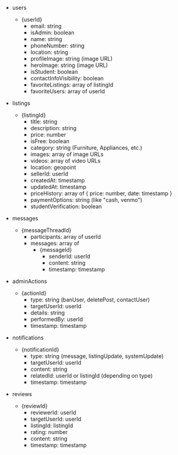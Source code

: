 - users
  - {userId}
    - email: string
    - isAdmin: boolean
    - name: string
    - phoneNumber: string
    - location: string
    - profileImage: string (image URL)
    - heroImage: string (image URL)
    - isStudent: boolean
    - contactInfoVisibility: boolean
    - favoriteListings: array of listingId
    - favoriteUsers: array of userId

- listings
  - {listingId}
    - title: string
    - description: string
    - price: number
    - isFree: boolean
    - category: string (Furniture, Appliances, etc.)
    - images: array of image URLs
    - videos: array of video URLs
    - location: geopoint
    - sellerId: userId
    - createdAt: timestamp
    - updatedAt: timestamp
    - priceHistory: array of { price: number, date: timestamp }
    - paymentOptions: string (like "cash, venmo")
    - studentVerification: boolean

- messages
  - {messageThreadId}
    - participants: array of userId
    - messages: array of
      - {messageId}
        - senderId: userId
        - content: string
        - timestamp: timestamp

- adminActions
  - {actionId}
    - type: string (banUser, deletePost, contactUser)
    - targetUserId: userId
    - details: string
    - performedBy: userId
    - timestamp: timestamp

- notifications
  - {notificationId}
    - type: string (message, listingUpdate, systemUpdate)
    - targetUserId: userId
    - content: string
    - relatedId: userId or listingId (depending on type)
    - timestamp: timestamp

- reviews
  - {reviewId}
    - reviewerId: userId
    - targetUserId: userId
    - listingId: listingId
    - rating: number
    - content: string
    - timestamp: timestamp
